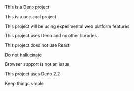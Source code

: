 This is a Deno project

This is a personal project

This project will be using experimental web platform features

This project uses Deno and no other libraries

This project does not use React

Do not hallucinate

Browser support is not an issue

This project uses Deno 2.2

Keep things simple
